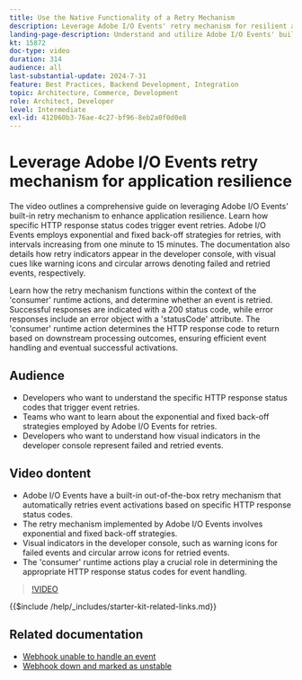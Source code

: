 ```yaml
---
title: Use the Native Functionality of a Retry Mechanism
description: Leverage Adobe I/O Events' retry mechanism for resilient applications, including retry conditions and visual indicators.
landing-page-description: Understand and utilize Adobe I/O Events' built-in retry mechanism to enhance application resilience and manage event activations effectively.
kt: 15872
doc-type: video
duration: 314
audience: all
last-substantial-update: 2024-7-31
feature: Best Practices, Backend Development, Integration
topic: Architecture, Commerce, Development
role: Architect, Developer
level: Intermediate
exl-id: 412060b3-76ae-4c27-bf96-8eb2a0f0d0e8
---
```

# Leverage Adobe I/O Events retry mechanism for application resilience

The video outlines a comprehensive guide on leveraging Adobe I/O Events' built-in retry mechanism to enhance application resilience. Learn how specific HTTP response status codes trigger event retries. Adobe I/O Events employs exponential and fixed back-off strategies for retries, with intervals increasing from one minute to 15 minutes. The documentation also details how retry indicators appear in the developer console, with visual cues like warning icons and circular arrows denoting failed and retried events, respectively.

Learn how the retry mechanism functions within the context of the 'consumer' runtime actions, and determine whether an event is retried. Successful responses are indicated with a 200 status code, while error responses include an error object with a 'statusCode' attribute. The 'consumer' runtime action determines the HTTP response code to return based on downstream processing outcomes, ensuring efficient event handling and eventual successful activations. 
 
## Audience 

* Developers who want to understand the specific HTTP response status codes that trigger event retries.
* Teams who want to learn about the exponential and fixed back-off strategies employed by Adobe I/O Events for retries.
* Developers who want to understand how visual indicators in the developer console represent failed and retried events.

## Video dontent

* Adobe I/O Events have a built-in out-of-the-box retry mechanism that automatically retries event activations based on specific HTTP response status codes.
* The retry mechanism implemented by Adobe I/O Events involves exponential and fixed back-off strategies. 
* Visual indicators in the developer console, such as warning icons for failed events and circular arrow icons for retried events.
* The 'consumer' runtime actions play a crucial role in determining the appropriate HTTP response status codes for event handling.

>[!VIDEO](https://video.tv.adobe.com/v/3431695?learn=on)

{{$include /help/_includes/starter-kit-related-links.md}}

## Related documentation

* [Webhook unable to handle an event](https://developer.adobe.com/events/docs/support/faq/#what-happens-if-my-webhook-is-unable-to-handle-a-specific-event-but-handles-all-other-events-gracefully)
* [Webhook down and marked as unstable](https://developer.adobe.com/events/docs/support/faq/#what-happens-if-my-webhook-is-down-why-is-my-event-registration-marked-as-unstable)
